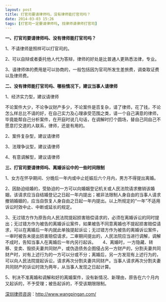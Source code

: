 ```yaml
---
layout: post
title: 打官司要请律师吗，没有律师能打官司吗？
date: 2014-03-03 15:26
tags: [打官司一定要请律师吗, 找律师请律师打官司]
---
```

<strong>一、打官司要请律师吗、没有律师能打官司吗？</strong>

1、不请律师是照样可以打官司的。

2、可以自辩或者委托他人代为答辩，律师的好处是比普通人更熟悉法律，专业。

3、请律师体的费用是可以协商的，一般包括因为官司所发生差旅费，调查取证费以及律师费。

<strong>二、没有律师能打官司吗、哪些情况下，建议当事人请律师</strong>

1、经济实力型，建议请律师

不论案件大少，不论争议财产多少，不论案件是否复杂，请了律师，花了钱，不论怎么样总比不请的好，在自己实力及心理承受范围之类，请一个自己满意的律师，毕竟能帮自己分析案件，在开庭时说几句话，在调解时打个圆场，替自己同自己不愿意打交道的人联系，律师，还是有用的。

2、案件复杂型，建议请律师

3、法理争议型，建议请律师

4、有意调解型，建议请律师

<strong>三、打官司要请律师吗、离婚诉讼中的一些时间限制</strong>

1、女方在怀孕期间、分娩后一年内或中止妊娠后六个月内，男方不得提出离婚。

2、因胁迫结婚的，受胁迫的一方可以向婚姻登记机关或人民法院请求撤销该婚姻，该请求应当自结婚登记之日起一年内提出；被非法限制人身自由的当事人请求撤销婚姻的，应当自恢复人身自由之日起一年内提出。以上所规定的“一年”不适用诉讼时效中止、中断或延长的规定。

3、无过错方作为原告向人民法院提起损害赔偿请求的，必须在离婚诉讼的同时提出；无过错方作为被告的离婚诉讼案件，如果被告不同意离婚也不提起损害赔偿请求，可以在离婚后一年内就此单独提起诉讼；无过错方作为被告的离婚诉讼案件，一审时被告未提出损害赔偿请求，二审期间提出的，人民法院应当进行调解，调解不成时，告知当事人在离婚后一年内另行起诉。 
　
4、离婚时，一方隐藏、转移、变卖、毁损夫妻共同财产，或伪造债务企图侵占另一方财产的，分割夫妻共同财产时，对有上述行为的一方可以分或不分；离婚后，另一方发现有上述行为的，可以向人民法院提起诉讼，请求再次分割夫妻共同财产。当事人请求再次分割夫妻共同财产的诉讼时效为两年，从当事人发现之日起计算。

5、判决不准离婚和调解和好的离婚案件，没有新情况、新理由，原告在六个月内又起诉的，不予受理；被告起诉的，不受该期限限制。

<a href="http://www.wangpingan.com/">深圳律师咨询</a>：<a href="http://www.wangpingan.com/">http://www.wangpingan.com/</a>

